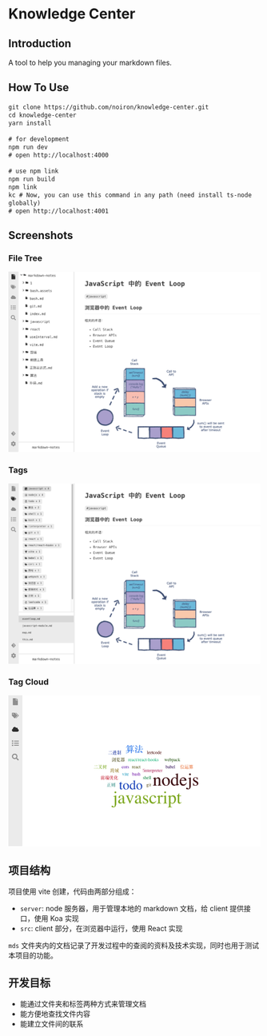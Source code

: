 # Knowledge Center

## Introduction

A tool to help you managing your markdown files.

## How To Use

```shell
git clone https://github.com/noiron/knowledge-center.git
cd knowledge-center
yarn install

# for development
npm run dev
# open http://localhost:4000

# use npm link
npm run build
npm link
kc # Now, you can use this command in any path (need install ts-node globally)
# open http://localhost:4001
```

## Screenshots

### File Tree

![file-tree](./screenshots/file-tree-20220127.png)

### Tags

![tags](./screenshots/tags-20220127.png)

### Tag Cloud

![tag-cloud](./screenshots/tag-cloud-20220127.png)

## 项目结构

项目使用 vite 创建，代码由两部分组成：

- `server`: node 服务器，用于管理本地的 markdown 文档，给 client 提供接口，使用 Koa 实现
- `src`: client 部分，在浏览器中运行，使用 React 实现

`mds` 文件夹内的文档记录了开发过程中的查阅的资料及技术实现，同时也用于测试本项目的功能。

## 开发目标

- 能通过文件夹和标签两种方式来管理文档
- 能方便地查找文件内容
- 能建立文件间的联系

